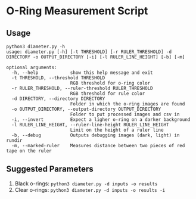 # O-Ring Measurement Script

## Usage
```
python3 diameter.py -h
usage: diameter.py [-h] [-t THRESHOLD] [-r RULER_THRESHOLD] -d DIRECTORY -o OUTPUT_DIRECTORY [-i] [-l RULER_LINE_HEIGHT] [-b] [-m]

optional arguments:
  -h, --help            show this help message and exit
  -t THRESHOLD, --threshold THRESHOLD
                        RGB threshold for o-ring color
  -r RULER_THRESHOLD, --ruler-threshold RULER_THRESHOLD
                        RGB threshold for rule color
  -d DIRECTORY, --directory DIRECTORY
                        Folder in which the o-ring images are found
  -o OUTPUT_DIRECTORY, --output-directory OUTPUT_DIRECTORY
                        Folder to put processed images and csv in
  -i, --invert          Expect a ligher o-ring on a darker background
  -l RULER_LINE_HEIGHT, --ruler-line-height RULER_LINE_HEIGHT
                        Limit on the height of a ruler line
  -b, --debug           Outputs debugging images (dark, light) in rundir
  -m, --marked-ruler    Measures distance between two pieces of red tape on the ruler
```

## Suggested Parameters

1. Black o-rings: `python3 diameter.py -d inputs -o results`
2. Clear o-rings: `python3 diameter.py -d inputs -o results -i`
